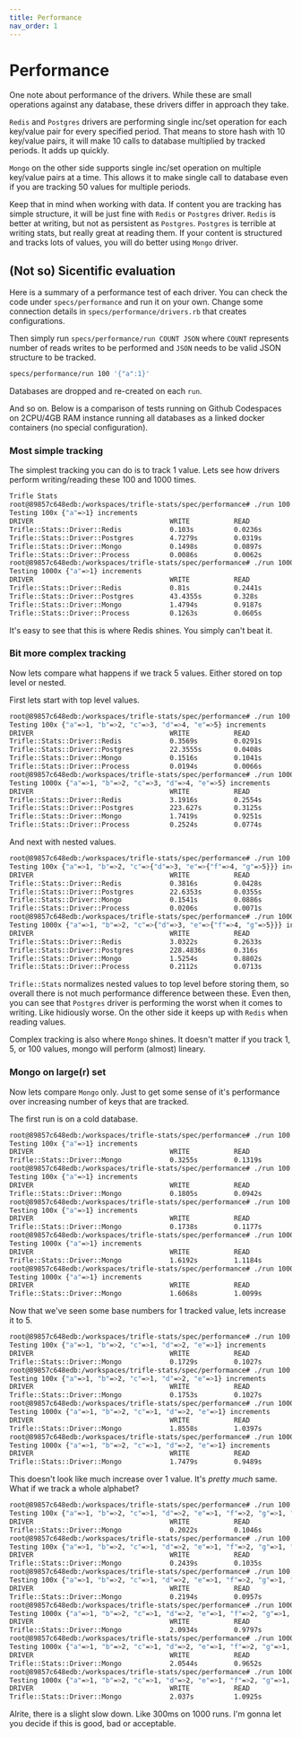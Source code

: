```yaml
---
title: Performance
nav_order: 1
---
```


# Performance

One note about performance of the drivers. While these are small operations against any database, these drivers differ in approach they take.

`Redis` and `Postgres` drivers are performing single inc/set operation for each key/value pair for every specified period. That means to store hash with 10 key/value pairs, it will make 10 calls to database multiplied by tracked periods. It adds up quickly.

`Mongo` on the other side supports single inc/set operation on multiple key/value pairs at a time. This allows it to make single call to database even if you are tracking 50 values for multiple periods.

Keep that in mind when working with data. If content you are tracking has simple structure, it will be just fine with `Redis` or `Postgres` driver. `Redis` is better at writing, but not as persistent as `Postgres`. `Postgres` is terrible at writing stats, but really great at reading them. If your content is structured and tracks lots of values, you will do better using `Mongo` driver.

## (Not so) Sicentific evaluation

Here is a summary of a performance test of each driver. You can check the code under `specs/performance` and run it on your own. Change some connection details in `specs/performance/drivers.rb` that creates configurations.

Then simply run `specs/performance/run COUNT JSON` where `COUNT` represents number of reads writes to be performed and `JSON` needs to be valid JSON structure to be tracked.

```sh
specs/performance/run 100 '{"a":1}'
```

Databases are dropped and re-created on each `run`.

And so on. Below is a comparison of tests running on Github Codespaces on 2CPU/4GB RAM instance running all databases as a linked docker containers (no special configuration).

### Most simple tracking

The simplest tracking you can do is to track 1 value. Lets see how drivers perform writing/reading these 100 and 1000 times.

```sh
Trifle Stats
root@89857c648edb:/workspaces/trifle-stats/spec/performance# ./run 100 '{"a":1}'
Testing 100x {"a"=>1} increments
DRIVER                                  WRITE           READ
Trifle::Stats::Driver::Redis            0.103s          0.0236s
Trifle::Stats::Driver::Postgres         4.7279s         0.0319s
Trifle::Stats::Driver::Mongo            0.1498s         0.0897s
Trifle::Stats::Driver::Process          0.0086s         0.0062s
root@89857c648edb:/workspaces/trifle-stats/spec/performance# ./run 1000 '{"a":1}'
Testing 1000x {"a"=>1} increments
DRIVER                                  WRITE           READ
Trifle::Stats::Driver::Redis            0.81s           0.2441s
Trifle::Stats::Driver::Postgres         43.4355s        0.328s
Trifle::Stats::Driver::Mongo            1.4794s         0.9187s
Trifle::Stats::Driver::Process          0.1263s         0.0605s
```

It's easy to see that this is where Redis shines. You simply can't beat it.

### Bit more complex tracking

Now lets compare what happens if we track 5 values. Either stored on top level or nested.

First lets start with top level values. 

```sh
root@89857c648edb:/workspaces/trifle-stats/spec/performance# ./run 100 '{"a":1,"b":2,"c":3,"d":4,"e":5}'
Testing 100x {"a"=>1, "b"=>2, "c"=>3, "d"=>4, "e"=>5} increments
DRIVER                                  WRITE           READ
Trifle::Stats::Driver::Redis            0.3569s         0.0291s
Trifle::Stats::Driver::Postgres         22.3555s        0.0408s
Trifle::Stats::Driver::Mongo            0.1516s         0.1041s
Trifle::Stats::Driver::Process          0.0194s         0.0066s
root@89857c648edb:/workspaces/trifle-stats/spec/performance# ./run 1000 '{"a":1,"b":2,"c":3,"d":4,"e":5}'
Testing 1000x {"a"=>1, "b"=>2, "c"=>3, "d"=>4, "e"=>5} increments
DRIVER                                  WRITE           READ
Trifle::Stats::Driver::Redis            3.1916s         0.2554s
Trifle::Stats::Driver::Postgres         223.627s        0.3125s
Trifle::Stats::Driver::Mongo            1.7419s         0.9251s
Trifle::Stats::Driver::Process          0.2524s         0.0774s
```

And next with nested values.

```sh
root@89857c648edb:/workspaces/trifle-stats/spec/performance# ./run 100 '{"a":1,"b":2,"c":{"d":3,"e":{"f":4,"g":5}}}'
Testing 100x {"a"=>1, "b"=>2, "c"=>{"d"=>3, "e"=>{"f"=>4, "g"=>5}}} increments
DRIVER                                  WRITE           READ
Trifle::Stats::Driver::Redis            0.3816s         0.0428s
Trifle::Stats::Driver::Postgres         22.6353s        0.0355s
Trifle::Stats::Driver::Mongo            0.1541s         0.0886s
Trifle::Stats::Driver::Process          0.0206s         0.0071s
root@89857c648edb:/workspaces/trifle-stats/spec/performance# ./run 1000 '{"a":1,"b":2,"c":{"d":3,"e":{"f":4,"g":5}}}'
Testing 1000x {"a"=>1, "b"=>2, "c"=>{"d"=>3, "e"=>{"f"=>4, "g"=>5}}} increments
DRIVER                                  WRITE           READ
Trifle::Stats::Driver::Redis            3.0322s         0.2633s
Trifle::Stats::Driver::Postgres         228.4836s       0.316s
Trifle::Stats::Driver::Mongo            1.5254s         0.8802s
Trifle::Stats::Driver::Process          0.2112s         0.0713s
```

`Trifle::Stats` normalizes nested values to top level before storing them, so overall there is not much performance difference between these. Even then, you can see that `Postgres` driver is performing the worst when it comes to writing. Like hidiously worse. On the other side it keeps up with `Redis` when reading values.

Complex tracking is also where `Mongo` shines. It doesn't matter if you track 1, 5, or 100 values, mongo will perform (almost) lineary.

### Mongo on large(r) set

Now lets compare `Mongo` only. Just to get some sense of it's performance over increasing number of keys that are tracked.

The first run is on a cold database.

```sh
root@89857c648edb:/workspaces/trifle-stats/spec/performance# ./run 100 '{"a":1}'
Testing 100x {"a"=>1} increments
DRIVER                                  WRITE           READ
Trifle::Stats::Driver::Mongo            0.3255s         0.1319s
root@89857c648edb:/workspaces/trifle-stats/spec/performance# ./run 100 '{"a":1}'
Testing 100x {"a"=>1} increments
DRIVER                                  WRITE           READ
Trifle::Stats::Driver::Mongo            0.1805s         0.0942s
root@89857c648edb:/workspaces/trifle-stats/spec/performance# ./run 100 '{"a":1}'
Testing 100x {"a"=>1} increments
DRIVER                                  WRITE           READ
Trifle::Stats::Driver::Mongo            0.1738s         0.1177s
root@89857c648edb:/workspaces/trifle-stats/spec/performance# ./run 1000 '{"a":1}'
Testing 1000x {"a"=>1} increments
DRIVER                                  WRITE           READ
Trifle::Stats::Driver::Mongo            1.6192s         1.1184s
root@89857c648edb:/workspaces/trifle-stats/spec/performance# ./run 1000 '{"a":1}'
Testing 1000x {"a"=>1} increments
DRIVER                                  WRITE           READ
Trifle::Stats::Driver::Mongo            1.6068s         1.0099s
```

Now that we've seen some base numbers for 1 tracked value, lets increase it to 5.

```sh
root@89857c648edb:/workspaces/trifle-stats/spec/performance# ./run 100 '{"a":1,"b":2,"c":1,"d":2,"e":1}'
Testing 100x {"a"=>1, "b"=>2, "c"=>1, "d"=>2, "e"=>1} increments
DRIVER                                  WRITE           READ
Trifle::Stats::Driver::Mongo            0.1729s         0.1027s
root@89857c648edb:/workspaces/trifle-stats/spec/performance# ./run 100 '{"a":1,"b":2,"c":1,"d":2,"e":1}'
Testing 100x {"a"=>1, "b"=>2, "c"=>1, "d"=>2, "e"=>1} increments
DRIVER                                  WRITE           READ
Trifle::Stats::Driver::Mongo            0.1753s         0.1027s
root@89857c648edb:/workspaces/trifle-stats/spec/performance# ./run 1000 '{"a":1,"b":2,"c":1,"d":2,"e":1}'
Testing 1000x {"a"=>1, "b"=>2, "c"=>1, "d"=>2, "e"=>1} increments
DRIVER                                  WRITE           READ
Trifle::Stats::Driver::Mongo            1.8558s         1.0397s
root@89857c648edb:/workspaces/trifle-stats/spec/performance# ./run 1000 '{"a":1,"b":2,"c":1,"d":2,"e":1}'
Testing 1000x {"a"=>1, "b"=>2, "c"=>1, "d"=>2, "e"=>1} increments
DRIVER                                  WRITE           READ
Trifle::Stats::Driver::Mongo            1.7479s         0.9489s
```

This doesn't look like much increase over 1 value. It's _pretty much_ same. What if we track a whole alphabet?

```sh
root@89857c648edb:/workspaces/trifle-stats/spec/performance# ./run 100 '{"a":1,"b":2,"c":1,"d":2,"e":1,"f":2,"g":1,"h":2,"i":1,"j":2,"k":1,"l":2,"m":1,"n":2,"o":1,"p":2,"q":1,"r":2,"s":1,"t":2,"u":1,"v":2,"w":1,"x":2,"y":1,"z":2}'
Testing 100x {"a"=>1, "b"=>2, "c"=>1, "d"=>2, "e"=>1, "f"=>2, "g"=>1, "h"=>2, "i"=>1, "j"=>2, "k"=>1, "l"=>2, "m"=>1, "n"=>2, "o"=>1, "p"=>2, "q"=>1, "r"=>2, "s"=>1, "t"=>2, "u"=>1, "v"=>2, "w"=>1, "x"=>2, "y"=>1, "z"=>2} increments
DRIVER                                  WRITE           READ
Trifle::Stats::Driver::Mongo            0.2022s         0.1046s
root@89857c648edb:/workspaces/trifle-stats/spec/performance# ./run 100 '{"a":1,"b":2,"c":1,"d":2,"e":1,"f":2,"g":1,"h":2,"i":1,"j":2,"k":1,"l":2,"m":1,"n":2,"o":1,"p":2,"q":1,"r":2,"s":1,"t":2,"u":1,"v":2,"w":1,"x":2,"y":1,"z":2}'
Testing 100x {"a"=>1, "b"=>2, "c"=>1, "d"=>2, "e"=>1, "f"=>2, "g"=>1, "h"=>2, "i"=>1, "j"=>2, "k"=>1, "l"=>2, "m"=>1, "n"=>2, "o"=>1, "p"=>2, "q"=>1, "r"=>2, "s"=>1, "t"=>2, "u"=>1, "v"=>2, "w"=>1, "x"=>2, "y"=>1, "z"=>2} increments
DRIVER                                  WRITE           READ
Trifle::Stats::Driver::Mongo            0.2439s         0.1035s
root@89857c648edb:/workspaces/trifle-stats/spec/performance# ./run 100 '{"a":1,"b":2,"c":1,"d":2,"e":1,"f":2,"g":1,"h":2,"i":1,"j":2,"k":1,"l":2,"m":1,"n":2,"o":1,"p":2,"q":1,"r":2,"s":1,"t":2,"u":1,"v":2,"w":1,"x":2,"y":1,"z":2}'
Testing 100x {"a"=>1, "b"=>2, "c"=>1, "d"=>2, "e"=>1, "f"=>2, "g"=>1, "h"=>2, "i"=>1, "j"=>2, "k"=>1, "l"=>2, "m"=>1, "n"=>2, "o"=>1, "p"=>2, "q"=>1, "r"=>2, "s"=>1, "t"=>2, "u"=>1, "v"=>2, "w"=>1, "x"=>2, "y"=>1, "z"=>2} increments
DRIVER                                  WRITE           READ
Trifle::Stats::Driver::Mongo            0.2194s         0.0957s
root@89857c648edb:/workspaces/trifle-stats/spec/performance# ./run 1000 '{"a":1,"b":2,"c":1,"d":2,"e":1,"f":2,"g":1,"h":2,"i":1,"j":2,"k":1,"l":2,"m":1,"n":2,"o":1,"p":2,"q":1,"r":2,"s":1,"t":2,"u":1,"v":2,"w":1,"x":2,"y":1,"z":2}'
Testing 1000x {"a"=>1, "b"=>2, "c"=>1, "d"=>2, "e"=>1, "f"=>2, "g"=>1, "h"=>2, "i"=>1, "j"=>2, "k"=>1, "l"=>2, "m"=>1, "n"=>2, "o"=>1, "p"=>2, "q"=>1, "r"=>2, "s"=>1, "t"=>2, "u"=>1, "v"=>2, "w"=>1, "x"=>2, "y"=>1, "z"=>2} increments
DRIVER                                  WRITE           READ
Trifle::Stats::Driver::Mongo            2.0934s         0.9797s
root@89857c648edb:/workspaces/trifle-stats/spec/performance# ./run 1000 '{"a":1,"b":2,"c":1,"d":2,"e":1,"f":2,"g":1,"h":2,"i":1,"j":2,"k":1,"l":2,"m":1,"n":2,"o":1,"p":2,"q":1,"r":2,"s":1,"t":2,"u":1,"v":2,"w":1,"x":2,"y":1,"z":2}'
Testing 1000x {"a"=>1, "b"=>2, "c"=>1, "d"=>2, "e"=>1, "f"=>2, "g"=>1, "h"=>2, "i"=>1, "j"=>2, "k"=>1, "l"=>2, "m"=>1, "n"=>2, "o"=>1, "p"=>2, "q"=>1, "r"=>2, "s"=>1, "t"=>2, "u"=>1, "v"=>2, "w"=>1, "x"=>2, "y"=>1, "z"=>2} increments
DRIVER                                  WRITE           READ
Trifle::Stats::Driver::Mongo            2.0544s         0.9652s
root@89857c648edb:/workspaces/trifle-stats/spec/performance# ./run 1000 '{"a":1,"b":2,"c":1,"d":2,"e":1,"f":2,"g":1,"h":2,"i":1,"j":2,"k":1,"l":2,"m":1,"n":2,"o":1,"p":2,"q":1,"r":2,"s":1,"t":2,"u":1,"v":2,"w":1,"x":2,"y":1,"z":2}'
Testing 1000x {"a"=>1, "b"=>2, "c"=>1, "d"=>2, "e"=>1, "f"=>2, "g"=>1, "h"=>2, "i"=>1, "j"=>2, "k"=>1, "l"=>2, "m"=>1, "n"=>2, "o"=>1, "p"=>2, "q"=>1, "r"=>2, "s"=>1, "t"=>2, "u"=>1, "v"=>2, "w"=>1, "x"=>2, "y"=>1, "z"=>2} increments
DRIVER                                  WRITE           READ
Trifle::Stats::Driver::Mongo            2.037s          1.0925s
```

Alrite, there is a slight slow down. Like 300ms on 1000 runs. I'm gonna let you decide if this is good, bad or acceptable.